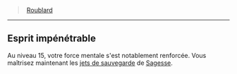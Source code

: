 ﻿---
!ClassFeatureItem
Name: Esprit impénétrable
Id: rogue_hd.md#esprit-impénétrable
ParentLink: rogue_hd.md#roublard
ParentName: Roublard
NameLevel: 2
Attributes: {}
AttributesDictionary: >+
  {}

---
> [Roublard](hd_rogue.md)

---

## Esprit impénétrable

Au niveau 15, votre force mentale s'est notablement renforcée. Vous maîtrisez maintenant les [jets de sauvegarde](hd_abilities_jets_de_sauvegarde.md) de [Sagesse](hd_abilities_wisdom.md).

